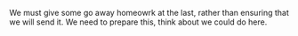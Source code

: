 We must give some go away homeowrk at the last, rather than ensuring that we will send it. We need to prepare this, think about we could do here.